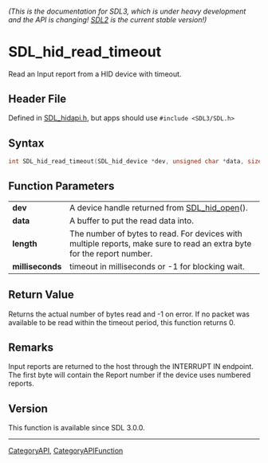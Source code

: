 ###### (This is the documentation for SDL3, which is under heavy development and the API is changing! [SDL2](https://wiki.libsdl.org/SDL2/) is the current stable version!)
# SDL_hid_read_timeout

Read an Input report from a HID device with timeout.

## Header File

Defined in [SDL_hidapi.h](https://github.com/libsdl-org/SDL/blob/main/include/SDL3/SDL_hidapi.h), but apps should use `#include <SDL3/SDL.h>`

## Syntax

```c
int SDL_hid_read_timeout(SDL_hid_device *dev, unsigned char *data, size_t length, int milliseconds);

```

## Function Parameters

|                      |                                                                                                                        |
| -------------------- | ---------------------------------------------------------------------------------------------------------------------- |
| **dev**              | A device handle returned from [SDL_hid_open](SDL_hid_open)().                                                          |
| **data**             | A buffer to put the read data into.                                                                                    |
| **length**           | The number of bytes to read. For devices with multiple reports, make sure to read an extra byte for the report number. |
| **milliseconds**     | timeout in milliseconds or -1 for blocking wait.                                                                       |

## Return Value

Returns the actual number of bytes read and -1 on error. If no packet was
available to be read within the timeout period, this function returns 0.

## Remarks

Input reports are returned to the host through the INTERRUPT IN endpoint.
The first byte will contain the Report number if the device uses numbered
reports.

## Version

This function is available since SDL 3.0.0.

----
[CategoryAPI](CategoryAPI), [CategoryAPIFunction](CategoryAPIFunction)

